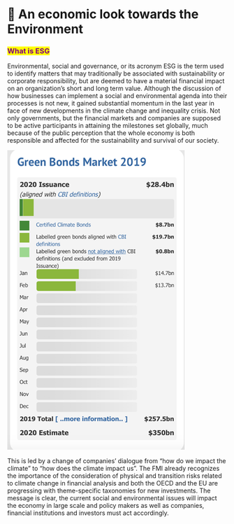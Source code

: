 # 🌿 An economic look towards the Environment

### <mark style="color:purple;">What is ESG</mark> <a href="#_toc39513906" id="_toc39513906"></a>

Environmental, social and governance, or its acronym ESG is the term used to identify matters that may traditionally be associated with sustainability or corporate responsibility, but are deemed to have a material financial impact on an organization’s short and long term value. Although the discussion of how businesses can implement a social and environmental agenda into their processes is not new, it gained substantial momentum in the last year in face of new developments in the climate change and inequality crisis. Not only governments, but the financial markets and companies are supposed to be active participants in attaining the milestones set globally, much because of the public perception that the whole economy is both responsible and affected for the sustainability and survival of our society.

![](../.gitbook/assets/image.png)

This is led by a change of companies’ dialogue from “how do we impact the climate” to “how does the climate impact us”. The FMI already recognizes the importance of the consideration of physical and transition risks related to climate change in financial analysis and both the OECD and the EU are progressing with theme-specific taxonomies for new investments. The message is clear, the current social and environmental issues will impact the economy in large scale and policy makers as well as companies, financial institutions and investors must act accordingly.
